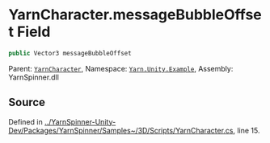 # YarnCharacter.messageBubbleOffset Field


```csharp
public Vector3 messageBubbleOffset
```



<div class="class-metadata">

Parent: [`YarnCharacter`](/api/csharp/yarn.unity.example/yarncharacter.md), Namespace: [`Yarn.Unity.Example`](/api/csharp/yarn.unity.example/README.md), Assembly: YarnSpinner.dll
</div>

## Source
Defined in [../YarnSpinner-Unity-Dev/Packages/YarnSpinner/Samples~/3D/Scripts/YarnCharacter.cs](https://github.com/YarnSpinnerTool/YarnSpinner-Unity//blob/develop/Samples~/3D/Scripts/YarnCharacter.cs#L15), line 15.
